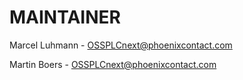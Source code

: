 # MAINTAINER

Marcel Luhmann - OSSPLCnext@phoenixcontact.com

Martin Boers - OSSPLCnext@phoenixcontact.com